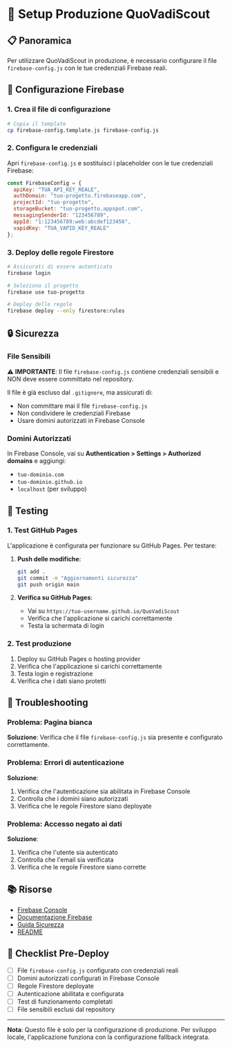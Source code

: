 # 🚀 Setup Produzione QuoVadiScout

## 📋 Panoramica

Per utilizzare QuoVadiScout in produzione, è necessario configurare il file `firebase-config.js` con le tue credenziali Firebase reali.

## 🔧 Configurazione Firebase

### 1. Crea il file di configurazione

```bash
# Copia il template
cp firebase-config.template.js firebase-config.js
```

### 2. Configura le credenziali

Apri `firebase-config.js` e sostituisci i placeholder con le tue credenziali Firebase:

```javascript
const FirebaseConfig = {
  apiKey: "TUA_API_KEY_REALE",
  authDomain: "tuo-progetto.firebaseapp.com",
  projectId: "tuo-progetto",
  storageBucket: "tuo-progetto.appspot.com",
  messagingSenderId: "123456789",
  appId: "1:123456789:web:abcdef123456",
  vapidKey: "TUA_VAPID_KEY_REALE"
};
```

### 3. Deploy delle regole Firestore

```bash
# Assicurati di essere autenticato
firebase login

# Seleziona il progetto
firebase use tuo-progetto

# Deploy delle regole
firebase deploy --only firestore:rules
```

## 🔒 Sicurezza

### File Sensibili

⚠️ **IMPORTANTE**: Il file `firebase-config.js` contiene credenziali sensibili e NON deve essere committato nel repository.

Il file è già escluso dal `.gitignore`, ma assicurati di:
- Non committare mai il file `firebase-config.js`
- Non condividere le credenziali Firebase
- Usare domini autorizzati in Firebase Console

### Domini Autorizzati

In Firebase Console, vai su **Authentication > Settings > Authorized domains** e aggiungi:
- `tuo-dominio.com`
- `tuo-dominio.github.io`
- `localhost` (per sviluppo)

## 🧪 Testing

### 1. Test GitHub Pages

L'applicazione è configurata per funzionare su GitHub Pages. Per testare:

1. **Push delle modifiche**:
   ```bash
   git add .
   git commit -m "Aggiornamenti sicurezza"
   git push origin main
   ```

2. **Verifica su GitHub Pages**:
   - Vai su `https://tuo-username.github.io/QuoVadiScout`
   - Verifica che l'applicazione si carichi correttamente
   - Testa la schermata di login

### 2. Test produzione

1. Deploy su GitHub Pages o hosting provider
2. Verifica che l'applicazione si carichi correttamente
3. Testa login e registrazione
4. Verifica che i dati siano protetti

## 🚨 Troubleshooting

### Problema: Pagina bianca

**Soluzione**: Verifica che il file `firebase-config.js` sia presente e configurato correttamente.

### Problema: Errori di autenticazione

**Soluzione**: 
1. Verifica che l'autenticazione sia abilitata in Firebase Console
2. Controlla che i domini siano autorizzati
3. Verifica che le regole Firestore siano deployate

### Problema: Accesso negato ai dati

**Soluzione**:
1. Verifica che l'utente sia autenticato
2. Controlla che l'email sia verificata
3. Verifica che le regole Firestore siano corrette

## 📚 Risorse

- [Firebase Console](https://console.firebase.google.com)
- [Documentazione Firebase](https://firebase.google.com/docs)
- [Guida Sicurezza](SECURITY.md)
- [README](README.md)

## 🎯 Checklist Pre-Deploy

- [ ] File `firebase-config.js` configurato con credenziali reali
- [ ] Domini autorizzati configurati in Firebase Console
- [ ] Regole Firestore deployate
- [ ] Autenticazione abilitata e configurata
- [ ] Test di funzionamento completati
- [ ] File sensibili esclusi dal repository

---

**Nota**: Questo file è solo per la configurazione di produzione. Per sviluppo locale, l'applicazione funziona con la configurazione fallback integrata.
